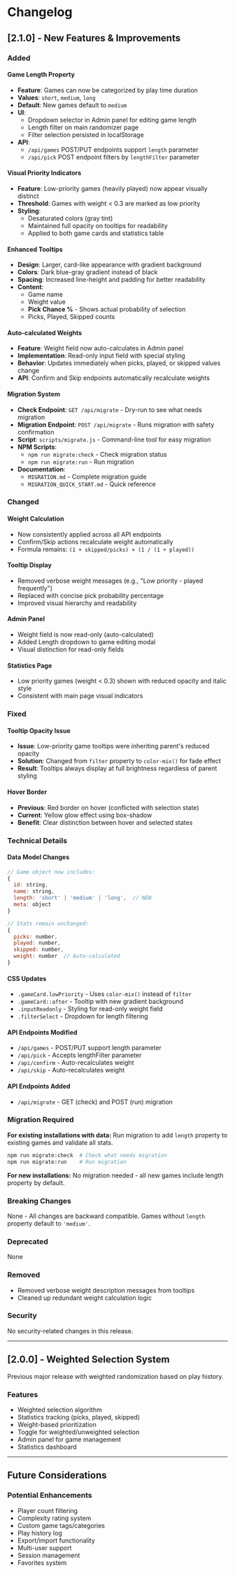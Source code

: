 # Changelog

## [2.1.0] - New Features & Improvements

### Added

#### Game Length Property
- **Feature**: Games can now be categorized by play time duration
- **Values**: `short`, `medium`, `long`
- **Default**: New games default to `medium`
- **UI**:
  - Dropdown selector in Admin panel for editing game length
  - Length filter on main randomizer page
  - Filter selection persisted in localStorage
- **API**:
  - `/api/games` POST/PUT endpoints support `length` parameter
  - `/api/pick` POST endpoint filters by `lengthFilter` parameter

#### Visual Priority Indicators
- **Feature**: Low-priority games (heavily played) now appear visually distinct
- **Threshold**: Games with weight < 0.3 are marked as low priority
- **Styling**:
  - Desaturated colors (gray tint)
  - Maintained full opacity on tooltips for readability
  - Applied to both game cards and statistics table

#### Enhanced Tooltips
- **Design**: Larger, card-like appearance with gradient background
- **Colors**: Dark blue-gray gradient instead of black
- **Spacing**: Increased line-height and padding for better readability
- **Content**:
  - Game name
  - Weight value
  - **Pick Chance %** - Shows actual probability of selection
  - Picks, Played, Skipped counts

#### Auto-calculated Weights
- **Feature**: Weight field now auto-calculates in Admin panel
- **Implementation**: Read-only input field with special styling
- **Behavior**: Updates immediately when picks, played, or skipped values change
- **API**: Confirm and Skip endpoints automatically recalculate weights

#### Migration System
- **Check Endpoint**: `GET /api/migrate` - Dry-run to see what needs migration
- **Migration Endpoint**: `POST /api/migrate` - Runs migration with safety confirmation
- **Script**: `scripts/migrate.js` - Command-line tool for easy migration
- **NPM Scripts**:
  - `npm run migrate:check` - Check migration status
  - `npm run migrate:run` - Run migration
- **Documentation**:
  - `MIGRATION.md` - Complete migration guide
  - `MIGRATION_QUICK_START.md` - Quick reference

### Changed

#### Weight Calculation
- Now consistently applied across all API endpoints
- Confirm/Skip actions recalculate weight automatically
- Formula remains: `(1 + skipped/picks) × (1 / (1 + played))`

#### Tooltip Display
- Removed verbose weight messages (e.g., "Low priority - played frequently")
- Replaced with concise pick probability percentage
- Improved visual hierarchy and readability

#### Admin Panel
- Weight field is now read-only (auto-calculated)
- Added Length dropdown to game editing modal
- Visual distinction for read-only fields

#### Statistics Page
- Low priority games (weight < 0.3) shown with reduced opacity and italic style
- Consistent with main page visual indicators

### Fixed

#### Tooltip Opacity Issue
- **Issue**: Low-priority game tooltips were inheriting parent's reduced opacity
- **Solution**: Changed from `filter` property to `color-mix()` for fade effect
- **Result**: Tooltips always display at full brightness regardless of parent styling

#### Hover Border
- **Previous**: Red border on hover (conflicted with selection state)
- **Current**: Yellow glow effect using box-shadow
- **Benefit**: Clear distinction between hover and selected states

### Technical Details

#### Data Model Changes
```javascript
// Game object now includes:
{
  id: string,
  name: string,
  length: 'short' | 'medium' | 'long',  // NEW
  meta: object
}

// Stats remain unchanged:
{
  picks: number,
  played: number,
  skipped: number,
  weight: number  // Auto-calculated
}
```

#### CSS Updates
- `.gameCard.lowPriority` - Uses `color-mix()` instead of `filter`
- `.gameCard::after` - Tooltip with new gradient background
- `.inputReadonly` - Styling for read-only weight field
- `.filterSelect` - Dropdown for length filtering

#### API Endpoints Modified
- `/api/games` - POST/PUT support length parameter
- `/api/pick` - Accepts lengthFilter parameter
- `/api/confirm` - Auto-recalculates weight
- `/api/skip` - Auto-recalculates weight

#### API Endpoints Added
- `/api/migrate` - GET (check) and POST (run) migration

### Migration Required

**For existing installations with data:**
Run migration to add `length` property to existing games and validate all stats.

```bash
npm run migrate:check  # Check what needs migration
npm run migrate:run    # Run migration
```

**For new installations:**
No migration needed - all new games include length property by default.

### Breaking Changes

None - All changes are backward compatible. Games without `length` property default to `'medium'`.

### Deprecated

None

### Removed

- Removed verbose weight description messages from tooltips
- Cleaned up redundant weight calculation logic

### Security

No security-related changes in this release.

---

## [2.0.0] - Weighted Selection System

Previous major release with weighted randomization based on play history.

### Features
- Weighted selection algorithm
- Statistics tracking (picks, played, skipped)
- Weight-based prioritization
- Toggle for weighted/unweighted selection
- Admin panel for game management
- Statistics dashboard

---

## Future Considerations

### Potential Enhancements
- Player count filtering
- Complexity rating system
- Custom game tags/categories
- Play history log
- Export/import functionality
- Multi-user support
- Session management
- Favorites system
